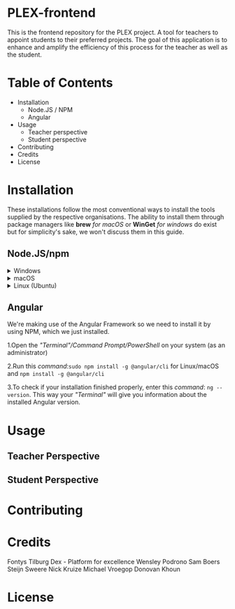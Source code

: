 # PLEX-frontend #
This is the frontend repository for the PLEX project. A tool for teachers to appoint students to their preferred projects. The goal of this application is to enhance and amplify the efficiency of this process for the teacher as well as the student. 

# Table of Contents #
- Installation
  - Node.JS / NPM
  - Angular
- Usage
  - Teacher perspective
  - Student perspective
- Contributing
- Credits
- License

# Installation # 
These installations follow the most conventional ways to install the tools supplied by the respective organisations. The ability to install them through package managers like __brew__ _for macOS_ or __WinGet__ _for windows_ do exist but for simplicity's sake, we won't discuss them in this guide. 

## Node.JS/npm ###
<details>
<summary>
Windows 
</summary>
<p>
1.In order to get started with the frontend project we need some tools. One of them is Node.js/NPM. Head on over to this website: https://nodejs.org/en/download/ The LTS option will be highlighted as of writing this guide. Choose the <i>"Windows Installer"</i> option and a download will be prompted. The downloaded file will also include the NPM Package manager.

2.Open the downloaded file and your system will ask you if you want to run the software. Click _"Run"_.  The installation wizard will start. 
In order to proceed, click _"Next"_ until the option to click _"Install"_ is being presented. Just click install and the installation will proceed. When it is 
done, click "Finish" to close the installation wizard.a
  
3.Check if Node.js / NPM is installed by opening a command prompt on the system and running these seperate commands: 
 </br> `node -v`</br> `npm -v`</br> If both are installed correctly they will output their respective version.
</p>
</details>

<details>
<summary> 
macOS
</summary>
<p>
1.Open the terminal by pressing: <kbd> ⌘ + Space</kbd> and enter: <i>"Terminal"</i> in the "Spotlight Search"

2.Enter `node -v` and press <kbd> Enter </kbd> if you have already installed node, it will output the version. If you haven't the terminal will output something like: `-bash: node: command not found`
* In case it is already installed, update the NPM to the latest version by typing in: `sudo npm i -g npm`. This way you'll have installed the latest node version and you can proceed to the [__Angular installation__](#Angular)

3.Go to https://nodejs.org/en/download/ and choose the <i> "macOS Installer" </i>. A download will be prompted. Just like the Windows version, the NPM Package manager will be included.

4.Locate the file in Finder and double click on it.
  
5.Go through the entire installation process.
  
6.Open the terminal by pressing: <kbd> ⌘ + Space</kbd> and enter: <i>"Terminal"</i> in the "Spotlight Search"
  
7.Enter `node -v` and press <kbd> Enter </kbd> If everything went the way it is supposed to, your terminal should now output the version of NodeJS you have installed
</p> 
</details>  

<details>
<summary>
Linux (Ubuntu)
</summary>
<p>
1.Open the terminal by pressing: <kbd> CTRL + ALT + T </kbd>
  
2.Type this into the <i>"Terminal"</i>: `sudo apt install nodejs`. Enter your password when being prompted to do so.

3.After the installation is finished, enter this into the <i>"Terminal"</i>: `node -v`. If everything went well, the <i>"Terminal"</i> will output the version of NodeJS
  
4.Type this into the <i>"Terminal"</i>: `sudo apt install npm`. Enter your password when being prompted to do so. 
  
5.After the installation is finished, enter this into the <i>"Terminal"</i>: `npm -v`. If everything went well, the <i>"Terminal"</i> will output the version of NPM.
</p>
</details>

## Angular  <a name="Angular"></a> ##
 
We're making use of the Angular Framework so we need to install it by using NPM, which we just installed. 

1.Open the <i>"Terminal"/Command Prompt/PowerShell</i> on your system (as an administrator)

2.Run this <i>command</i>:`sudo npm install -g @angular/cli` for Linux/macOS and `npm install -g @angular/cli`

3.To check if your installation finished properly, enter this <i>command</i>: `ng --version`. This way your <i>"Terminal"</i> will give you information about the installed Angular version. 

# Usage #

## Teacher Perspective ##

## Student Perspective ##

# Contributing #

# Credits #

Fontys Tilburg
Dex - Platform for excellence
Wensley Podrono
Sam Boers
Steijn Sweere
Nick Kruize
Michael Vroegop
Donovan Khoun

# License #

